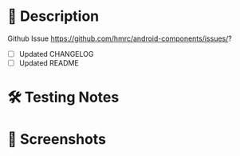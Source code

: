 # 📝 Description
  
Github Issue
https://github.com/hmrc/android-components/issues/?
  
- [ ] Updated CHANGELOG
- [ ] Updated README

# 🛠 Testing Notes

# 📸 Screenshots

